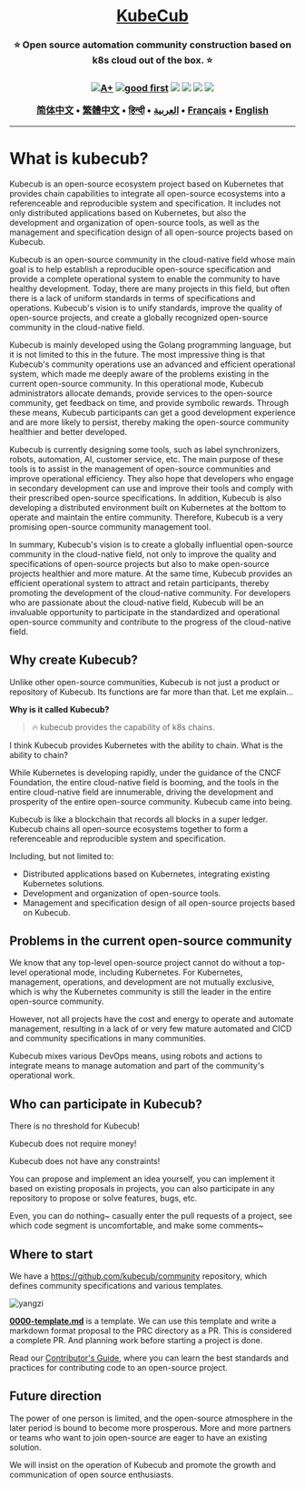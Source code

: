<h1 align="center" style="border-bottom: none">
    <b>
        <a href="https://docker.nsddd.top">KubeCub</a><br>
    </b>
</h1>
<h3 align="center" style="border-bottom: none">
      ⭐️  Open source automation community construction based on k8s cloud out of the box.  ⭐️ <br>
<h3>


<p align=center>
<a href="https://goreportcard.com/report/github.com/kubecub/go-project-layout"><img src="https://goreportcard.com/badge/github.com/kubecub/go-project-layout" alt="A+"></a>
<a href="https://github.com/issues?q=org%kubecub+is%3Aissue+label%3A%22good+first+issue%22+no%3Aassignee"><img src="https://img.shields.io/github/issues/kubecub/go-project-layout/good%20first%20issue?logo=%22github%22" alt="good first"></a>
<a href="https://github.com/kubecub/go-project-layout"><img src="https://img.shields.io/github/stars/kubecub/go-project-layout.svg?style=flat&logo=github&colorB=deeppink&label=stars"></a>
<a href="https://join.slack.com/t/kubecub/shared_invite/zt-1se0k2bae-lkYzz0_T~BYh3rjkvlcUqQ"><img src="https://img.shields.io/badge/Slack-100%2B-blueviolet?logo=slack&amp;logoColor=white"></a>
<a href="https://github.com/kubecub/go-project-layout/blob/main/LICENSE"><img src="https://img.shields.io/badge/license-Apache--2.0-green"></a>
<a href="https://golang.org/"><img src="https://img.shields.io/badge/Language-Go-blue.svg"></a>
</p>

</p>

<p align="center">
    <a href="./README-zh-CN.md"><b>简体中文</b></a> •
    <a href="./README-zh-TW.md"><b>繁體中文</b></a> •
    <a href="./README-hi.md"><b>हिन्दी</b></a> •
    <a href="./README-ar.md"><b>العربية</b></a> •
    <a href="./README-fr.md"><b>Français</b></a> •
    <a href="./README.md"><b>English</b></a>
</p>


</p>

----

# What is kubecub?

Kubecub is an open-source ecosystem project based on Kubernetes that provides chain capabilities to integrate all open-source ecosystems into a referenceable and reproducible system and specification. It includes not only distributed applications based on Kubernetes, but also the development and organization of open-source tools, as well as the management and specification design of all open-source projects based on Kubecub.

Kubecub is an open-source community in the cloud-native field whose main goal is to help establish a reproducible open-source specification and provide a complete operational system to enable the community to have healthy development. Today, there are many projects in this field, but often there is a lack of uniform standards in terms of specifications and operations. Kubecub's vision is to unify standards, improve the quality of open-source projects, and create a globally recognized open-source community in the cloud-native field.

Kubecub is mainly developed using the Golang programming language, but it is not limited to this in the future. The most impressive thing is that Kubecub's community operations use an advanced and efficient operational system, which made me deeply aware of the problems existing in the current open-source community. In this operational mode, Kubecub administrators allocate demands, provide services to the open-source community, get feedback on time, and provide symbolic rewards. Through these means, Kubecub participants can get a good development experience and are more likely to persist, thereby making the open-source community healthier and better developed.

Kubecub is currently designing some tools, such as label synchronizers, robots, automation, AI, customer service, etc. The main purpose of these tools is to assist in the management of open-source communities and improve operational efficiency. They also hope that developers who engage in secondary development can use and improve their tools and comply with their prescribed open-source specifications. In addition, Kubecub is also developing a distributed environment built on Kubernetes at the bottom to operate and maintain the entire community. Therefore, Kubecub is a very promising open-source community management tool.

In summary, Kubecub's vision is to create a globally influential open-source community in the cloud-native field, not only to improve the quality and specifications of open-source projects but also to make open-source projects healthier and more mature. At the same time, Kubecub provides an efficient operational system to attract and retain participants, thereby promoting the development of the cloud-native community. For developers who are passionate about the cloud-native field, Kubecub will be an invaluable opportunity to participate in the standardized and operational open-source community and contribute to the progress of the cloud-native field.

## Why create Kubecub?

Unlike other open-source communities, Kubecub is not just a product or repository of Kubecub. Its functions are far more than that. Let me explain...

**Why is it called Kubecub?**

> 🔥 kubecub provides the capability of k8s chains.

I think Kubecub provides Kubernetes with the ability to chain. What is the ability to chain?

While Kubernetes is developing rapidly, under the guidance of the CNCF Foundation, the entire cloud-native field is booming, and the tools in the entire cloud-native field are innumerable, driving the development and prosperity of the entire open-source community. Kubecub came into being.

Kubecub is like a blockchain that records all blocks in a super ledger. Kubecub chains all open-source ecosystems together to form a referenceable and reproducible system and specification.

Including, but not limited to:

+ Distributed applications based on Kubernetes, integrating existing Kubernetes solutions.
+ Development and organization of open-source tools.
+ Management and specification design of all open-source projects based on Kubecub.

## Problems in the current open-source community

We know that any top-level open-source project cannot do without a top-level operational mode, including Kubernetes. For Kubernetes, management, operations, and development are not mutually exclusive, which is why the Kubernetes community is still the leader in the entire open-source community.

However, not all projects have the cost and energy to operate and automate management, resulting in a lack of or very few mature automated and CICD and community specifications in many communities.

Kubecub mixes various DevOps means, using robots and actions to integrate means to manage automation and part of the community's operational work.

## Who can participate in Kubecub?

There is no threshold for Kubecub!

Kubecub does not require money!

Kubecub does not have any constraints!

You can propose and implement an idea yourself, you can implement it based on existing proposals in projects, you can also participate in any repository to propose or solve features, bugs, etc.

Even, you can do nothing~ casually enter the pull requests of a project, see which code segment is uncomfortable, and make some comments~

## Where to start

We have a https://github.com/kubecub/community repository, which defines community specifications and various templates.

![yangzi](http://sm.nsddd.top/sm202306012140301.png)

**[0000-template.md](http://0000-template.md/)** is a template. We can use this template and write a markdown format proposal to the PRC directory as a PR. This is considered a complete PR. And planning work before starting a project is done.

Read our [Contributor's Guide](https://github.com/kubecub/community/blob/main/CONTRIBUTING.md), where you can learn the best standards and practices for contributing code to an open-source project.

## Future direction

The power of one person is limited, and the open-source atmosphere in the later period is bound to become more prosperous. More and more partners or teams who want to join open-source are eager to have an existing solution.

We will insist on the operation of Kubecub and promote the growth and communication of open source enthusiasts.
